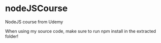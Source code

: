# nodeJSCourse
NodeJS course from Udemy

When using my source code, make sure to run npm install in the extracted folder!